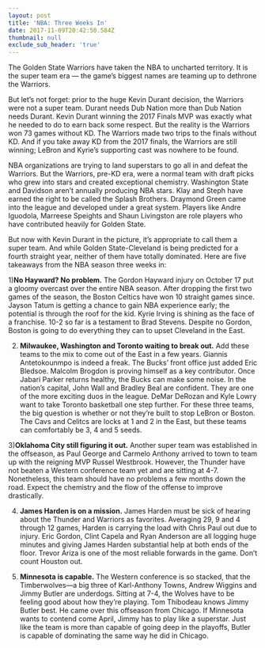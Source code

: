 ```yaml
---
layout: post
title: 'NBA: Three Weeks In'
date: 2017-11-09T20:42:50.584Z
thumbnail: null
exclude_sub_header: 'true'
---
```

The Golden State Warriors have taken the NBA to uncharted territory. It is the super team era — the game’s biggest names are teaming up to dethrone the Warriors.

But let’s not forget: prior to the huge Kevin Durant decision, the Warriors were not a super team. Durant needs Dub Nation more than Dub Nation needs Durant. Kevin Durant winning the 2017 Finals MVP was exactly what he needed to do to earn back some respect. But the reality is the Warriors won 73 games without KD. The Warriors made two trips to the finals without KD. And if you take away KD from the 2017 finals, the Warriors are still winning; LeBron and Kyrie’s supporting cast was nowhere to be found.

NBA organizations are trying to land superstars to go all in and defeat the Warriors. But the Warriors, pre-KD era, were a normal team with draft picks who grew into stars and created exceptional chemistry. Washington State and Davidson aren’t annually producing NBA stars. Klay and Steph have earned the right to be called the Splash Brothers. Draymond Green came into the league and developed under a great system. Players like Andre Iguodola, Marreese Speights and Shaun Livingston are role players who have contributed heavily for Golden State. 

But now with Kevin Durant in the picture, it’s appropriate to call them a super team. And while Golden State-Cleveland is being predicted for a fourth straight year, neither of them have totally dominated. Here are five takeaways from the NBA season three weeks in: 

1)**No Hayward? No problem.** The Gordon Hayward injury on October 17 put a gloomy overcast over the entire NBA season. After dropping the first two games of the season, the Boston Celtics have won 10 straight games since. Jayson Tatum is getting a chance to gain NBA experience early; the potential is through the roof for the kid. Kyrie Irving is shining as the face of a franchise. 10-2 so far is a testament to Brad Stevens. Despite no Gordon, Boston is going to do everything they can to upset Cleveland in the East. 

2) **Milwaukee, Washington and Toronto waiting to break out.** Add these teams to the mix to come out of the East in a few years. Giannis Antetokounmpo is indeed a freak. The Bucks’ front office just added Eric Bledsoe. Malcolm Brogdon is proving himself as a key contributor. Once Jabari Parker returns healthy, the Bucks can make some noise. In the nation’s capital, John Wall and Bradley Beal are confident. They are one of the more exciting duos in the league. DeMar DeRozan and Kyle Lowry want to take Toronto basketball one step further. For these three teams, the big question is whether or not they’re built to stop LeBron or Boston. The Cavs and Celitcs are locks at 1 and 2 in the East, but these teams can comfortably be 3, 4 and 5 seeds. 

3)**Oklahoma City still figuring it out.** Another super team was established in the offseason, as Paul George and Carmelo Anthony arrived to town to team up with the reigning MVP Russel Westbrook. However, the Thunder have not beaten a Western conference team yet and are sitting at 4-7. Nonetheless, this team should have no problems a few months down the road. Expect the chemistry and the flow of the offense to improve drastically. 

4) **James Harden is on a mission.** James Harden must be sick of hearing about the Thunder and Warriors as favorites. Averaging 29, 9 and 4 through 12 games, Harden is carrying the load with Chris Paul out due to injury. Eric Gordon, Clint Capela and Ryan Anderson are all logging huge minutes and giving James Harden substantial help at both ends of the floor. Trevor Ariza is one of the most reliable forwards in the game. Don’t count Houston out. 

5) **Minnesota is capable.** The Western conference is so stacked, that the Timberwolves—a big three of Karl-Anthony Towns, Andrew Wiggins and Jimmy Butler are underdogs. Sitting at 7-4, the Wolves have to be feeling good about how they’re playing. Tom Thibodeau knows Jimmy Butler best. He came over this offseason from Chicago. If Minnesota wants to contend come April, Jimmy has to play like a superstar. Just like the team is more than capable of going deep in the playoffs, Butler is capable of dominating the same way he did in Chicago. 
